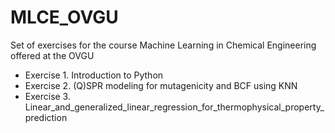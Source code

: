 # MLCE_OVGU
Set of exercises for the course Machine Learning in Chemical Engineering offered at the OVGU

* Exercise 1. Introduction to Python
* Exercise 2. (Q)SPR modeling for mutagenicity and BCF using KNN
* Exercise 3. Linear_and_generalized_linear_regression_for_thermophysical_property_prediction
